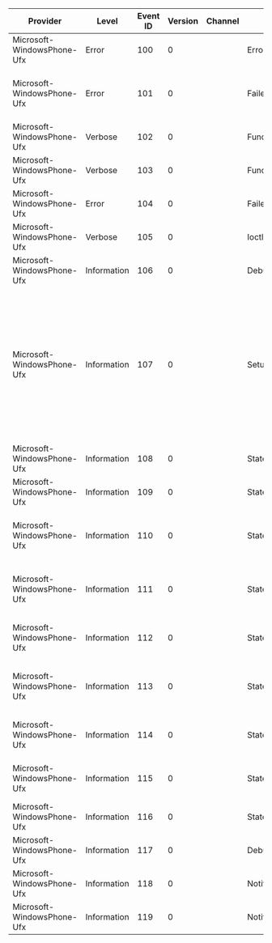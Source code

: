 Provider                    |  Level        |  Event ID  |  Version  |  Channel  |  Task           |  Opcode  |  Keyword       |  Message
----------------------------|---------------|------------|-----------|-----------|-----------------|----------|----------------|----------------------------------------------------------------------------------------------------------------------------------------------------------------------
Microsoft-WindowsPhone-Ufx  |  Error        |  100       |  0        |           |  Error          |          |  Error         |  Error in file {Str} on line {Int}
Microsoft-WindowsPhone-Ufx  |  Error        |  101       |  0        |           |  FailedCall     |          |  Error         |  Failed with status 0x{Status} in file {File} on line {Line}
Microsoft-WindowsPhone-Ufx  |  Verbose      |  102       |  0        |           |  FunctionEntry  |          |  Function      |  {Function} ++++
Microsoft-WindowsPhone-Ufx  |  Verbose      |  103       |  0        |           |  FunctionExit   |          |  Function      |  {Function} ----
Microsoft-WindowsPhone-Ufx  |  Error        |  104       |  0        |           |  FailedCall     |          |  Error         |  {Function}: {Message} ({IntParam})
Microsoft-WindowsPhone-Ufx  |  Verbose      |  105       |  0        |           |  IoctlRequest   |          |  UfxBus        |  {Index}: Handling IOCTL {IOCTL}
Microsoft-WindowsPhone-Ufx  |  Information  |  106       |  0        |           |  Debug          |          |  Debug         |  {Function}: {Message}
Microsoft-WindowsPhone-Ufx  |  Information  |  107       |  0        |           |  Setup          |          |  Setup         |  Description: {Description}, Direction: {Direction}, Type: {Type}, Recipient: {Recipient}, Request: {Request}, wValue: {wValue}, wIndex: {wIndex}, wLength: {wLength}
Microsoft-WindowsPhone-Ufx  |  Information  |  108       |  0        |           |  StateMachine   |          |  StateMachine  |  Created Machine {Machine}
Microsoft-WindowsPhone-Ufx  |  Information  |  109       |  0        |           |  StateMachine   |          |  StateMachine  |  {Type} {State} on Machine {Machine}
Microsoft-WindowsPhone-Ufx  |  Information  |  110       |  0        |           |  StateMachine   |          |  StateMachine  |  Enqueue ({Type}, {Event}, {Payload}) to Machine {Machine}
Microsoft-WindowsPhone-Ufx  |  Information  |  111       |  0        |           |  StateMachine   |          |  StateMachine  |  Dequeue ({Event}, {Payload}) on Machine {Machine}
Microsoft-WindowsPhone-Ufx  |  Information  |  112       |  0        |           |  StateMachine   |          |  StateMachine  |  Action {ActionName} on Machine {Machine}
Microsoft-WindowsPhone-Ufx  |  Information  |  113       |  0        |           |  StateMachine   |          |  StateMachine  |  Unhandled ({Event}) on Machine {Machine}. Pop to {ToState}
Microsoft-WindowsPhone-Ufx  |  Information  |  114       |  0        |           |  StateMachine   |          |  StateMachine  |  Exception Machine {Machine}: {Exception}
Microsoft-WindowsPhone-Ufx  |  Information  |  115       |  0        |           |  StateMachine   |          |  StateMachine  |  Queue Resize to {NewQueueSize} on MAchine {Machine}
Microsoft-WindowsPhone-Ufx  |  Information  |  116       |  0        |           |  StateMachine   |          |  StateMachine  |  Exit {FromState} on Machine {Machine}
Microsoft-WindowsPhone-Ufx  |  Information  |  117       |  0        |           |  Debug          |          |  Debug         |  {Function}: {Message} {IntParam}
Microsoft-WindowsPhone-Ufx  |  Information  |  118       |  0        |           |  Notification   |          |  Notification  |  Notification: {Str}
Microsoft-WindowsPhone-Ufx  |  Information  |  119       |  0        |           |  Notification   |          |  Notification  |  Notification: {Str} ({Int})